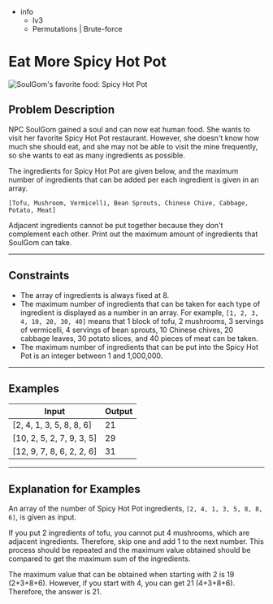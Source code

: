 - info
    - lv3
    - Permutations | Brute-force

# Eat More Spicy Hot Pot
![SoulGom's favorite food: Spicy Hot Pot](./12_1.webp)

## Problem Description
NPC SoulGom gained a soul and can now eat human food. She wants to visit her favorite Spicy Hot Pot restaurant. However, she doesn't know how much she should eat, and she may not be able to visit the mine frequently, so she wants to eat as many ingredients as possible.

The ingredients for Spicy Hot Pot are given below, and the maximum number of ingredients that can be added per each ingredient is given in an array.

```text
[Tofu, Mushroom, Vermicelli, Bean Sprouts, Chinese Chive, Cabbage, Potato, Meat]
```

Adjacent ingredients cannot be put together because they don't complement each other. Print out the maximum amount of ingredients that SoulGom can take.

---

## Constraints

 - The array of ingredients is always fixed at 8. 
 - The maximum number of ingredients that can be taken for each type of ingredient is displayed as a number in an array. For example, `[1, 2, 3, 4, 10, 20, 30, 40]` means that 1 block of tofu, 2 mushrooms, 3 servings of vermicelli, 4 servings of bean sprouts, 10 Chinese chives, 20 cabbage leaves, 30 potato slices, and 40 pieces of meat can be taken. 
 - The maximum number of ingredients that can be put into the Spicy Hot Pot is an integer between 1 and 1,000,000.

---

## Examples

| Input | Output |
| --- | --- |
| [2, 4, 1, 3, 5, 8, 8, 6] | 21 |
| [10, 2, 5, 2, 7, 9, 3, 5] | 29 |
| [12, 9, 7, 8, 6, 2, 2, 6] | 31 |

---

## Explanation for Examples

An array of the number of Spicy Hot Pot ingredients, `[2, 4, 1, 3, 5, 8, 8, 6]`, is given as input.

If you put 2 ingredients of tofu, you cannot put 4 mushrooms, which are adjacent ingredients. Therefore, skip one and add 1 to the next number. This process should be repeated and the maximum value obtained should be compared to get the maximum sum of the ingredients.

The maximum value that can be obtained when starting with 2 is 19 (2+3+8+6). However, if you start with 4, you can get 21 (4+3+8+6). Therefore, the answer is 21.